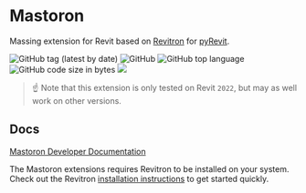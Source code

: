 # Mastoron

Massing extension for Revit based on [Revitron](https://github.com/revitron/revitron) for [pyRevit](https://github.com/eirannejad/pyRevit).

![GitHub tag (latest by date)](https://img.shields.io/github/v/tag/mastoron/mastoron?label=version)
![GitHub](https://img.shields.io/github/license/mastoron/mastoron?color=222222)
![GitHub top language](https://img.shields.io/github/languages/top/mastoron/mastoron?color=222222)
![GitHub code size in bytes](https://img.shields.io/github/languages/code-size/mastoron/mastoron?color=222222)
![](https://img.shields.io/badge/Revit-2022-222222)

> :point_up: Note that this extension is only tested on Revit `2022`, but may as well work on other versions.

## Docs

[Mastoron Developer Documentation](https://mastoron.readthedocs.io/en/latest/index.html)

The Mastoron extensions requires Revitron to be installed on your system. Check out the Revitron [installation instructions](https://revitron.readthedocs.io/en/latest/get-started.html) to get started quickly.
